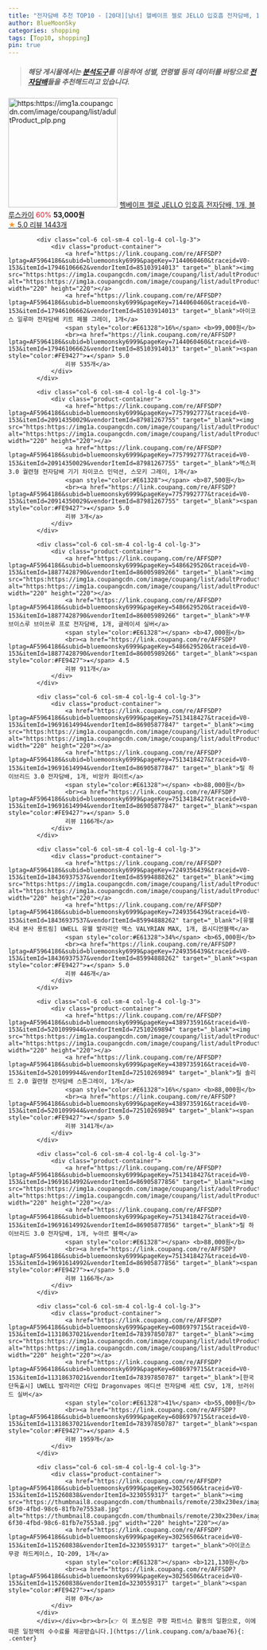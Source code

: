 ```yaml
---
title: "전자담배 추천 TOP10 - [20대][남녀] 헬베이프 젤로 JELLO 입호흡 전자담배, 1개, 블루스카이"
author: BlueMoonSky
categories: shopping
tags: [Top10, shopping]
pin: true
---
```


> ##### 해당 게시물에서는 [**분석도구**](https://itemscout.io/)를 이용하여 **성별**, **연령별** 등의 데이터를 바탕으로 [**전자담배**](https://link.coupang.com/a/baae76)들을 추천해드리고 있습니다.
<div class="container"><div class="row">
            <div class="col-6 col-sm-4 col-lg-4 col-lg-3">
                <div class="product-container">
                    <a href="https://link.coupang.com/re/AFFSDP?lptag=AF5964186&subid=bluemoonsky6999&pageKey=7245772154&traceid=V0-153&itemId=18807948588&vendorItemId=86006350379" target="_blank"><img src="https:https://img1a.coupangcdn.com/image/coupang/list/adultProduct_plp.png" alt="https:https://img1a.coupangcdn.com/image/coupang/list/adultProduct_plp.png" width="220" height="220"></a>
                    <a href="https://link.coupang.com/re/AFFSDP?lptag=AF5964186&subid=bluemoonsky6999&pageKey=7245772154&traceid=V0-153&itemId=18807948588&vendorItemId=86006350379" target="_blank">헬베이프 젤로 JELLO 입호흡 전자담배, 1개, 블루스카이</a>
                    <span style="color:#E61328">60%</span> <b>53,000원</b>
                    <br><a href="https://link.coupang.com/re/AFFSDP?lptag=AF5964186&subid=bluemoonsky6999&pageKey=7245772154&traceid=V0-153&itemId=18807948588&vendorItemId=86006350379" target="_blank"><span style="color:#FE9427">★</span> 5.0
                    리뷰 1443개</a>
                </div>
            </div>
            
            <div class="col-6 col-sm-4 col-lg-4 col-lg-3">
                <div class="product-container">
                    <a href="https://link.coupang.com/re/AFFSDP?lptag=AF5964186&subid=bluemoonsky6999&pageKey=7144060460&traceid=V0-153&itemId=17946106662&vendorItemId=85103914013" target="_blank"><img src="https:https://img1a.coupangcdn.com/image/coupang/list/adultProduct_plp.png" alt="https:https://img1a.coupangcdn.com/image/coupang/list/adultProduct_plp.png" width="220" height="220"></a>
                    <a href="https://link.coupang.com/re/AFFSDP?lptag=AF5964186&subid=bluemoonsky6999&pageKey=7144060460&traceid=V0-153&itemId=17946106662&vendorItemId=85103914013" target="_blank">아이코스 일루마 전자담배 키트 페블 그레이, 1개</a>
                    <span style="color:#E61328">16%</span> <b>99,000원</b>
                    <br><a href="https://link.coupang.com/re/AFFSDP?lptag=AF5964186&subid=bluemoonsky6999&pageKey=7144060460&traceid=V0-153&itemId=17946106662&vendorItemId=85103914013" target="_blank"><span style="color:#FE9427">★</span> 5.0
                    리뷰 535개</a>
                </div>
            </div>
            
            <div class="col-6 col-sm-4 col-lg-4 col-lg-3">
                <div class="product-container">
                    <a href="https://link.coupang.com/re/AFFSDP?lptag=AF5964186&subid=bluemoonsky6999&pageKey=7757992777&traceid=V0-153&itemId=20914350029&vendorItemId=87981267755" target="_blank"><img src="https:https://img1a.coupangcdn.com/image/coupang/list/adultProduct_plp.png" alt="https:https://img1a.coupangcdn.com/image/coupang/list/adultProduct_plp.png" width="220" height="220"></a>
                    <a href="https://link.coupang.com/re/AFFSDP?lptag=AF5964186&subid=bluemoonsky6999&pageKey=7757992777&traceid=V0-153&itemId=20914350029&vendorItemId=87981267755" target="_blank">엑스퍼 3.0 궐련형 전자담배 기기 차이코스 인덕션, 스모키 그레이, 1개</a>
                    <span style="color:#E61328"></span> <b>87,500원</b>
                    <br><a href="https://link.coupang.com/re/AFFSDP?lptag=AF5964186&subid=bluemoonsky6999&pageKey=7757992777&traceid=V0-153&itemId=20914350029&vendorItemId=87981267755" target="_blank"><span style="color:#FE9427">★</span> 5.0
                    리뷰 3개</a>
                </div>
            </div>
            
            <div class="col-6 col-sm-4 col-lg-4 col-lg-3">
                <div class="product-container">
                    <a href="https://link.coupang.com/re/AFFSDP?lptag=AF5964186&subid=bluemoonsky6999&pageKey=5486629520&traceid=V0-153&itemId=18877428790&vendorItemId=86005989266" target="_blank"><img src="https:https://img1a.coupangcdn.com/image/coupang/list/adultProduct_plp.png" alt="https:https://img1a.coupangcdn.com/image/coupang/list/adultProduct_plp.png" width="220" height="220"></a>
                    <a href="https://link.coupang.com/re/AFFSDP?lptag=AF5964186&subid=bluemoonsky6999&pageKey=5486629520&traceid=V0-153&itemId=18877428790&vendorItemId=86005989266" target="_blank">부푸 브이스루 브이쓰루 프로 전자담배, 1개, 글레이셔 실버</a>
                    <span style="color:#E61328"></span> <b>47,000원</b>
                    <br><a href="https://link.coupang.com/re/AFFSDP?lptag=AF5964186&subid=bluemoonsky6999&pageKey=5486629520&traceid=V0-153&itemId=18877428790&vendorItemId=86005989266" target="_blank"><span style="color:#FE9427">★</span> 4.5
                    리뷰 911개</a>
                </div>
            </div>
            
            <div class="col-6 col-sm-4 col-lg-4 col-lg-3">
                <div class="product-container">
                    <a href="https://link.coupang.com/re/AFFSDP?lptag=AF5964186&subid=bluemoonsky6999&pageKey=7513418427&traceid=V0-153&itemId=19691614994&vendorItemId=86905877847" target="_blank"><img src="https:https://img1a.coupangcdn.com/image/coupang/list/adultProduct_plp.png" alt="https:https://img1a.coupangcdn.com/image/coupang/list/adultProduct_plp.png" width="220" height="220"></a>
                    <a href="https://link.coupang.com/re/AFFSDP?lptag=AF5964186&subid=bluemoonsky6999&pageKey=7513418427&traceid=V0-153&itemId=19691614994&vendorItemId=86905877847" target="_blank">릴 하이브리드 3.0 전자담배, 1개, 비앙카 화이트</a>
                    <span style="color:#E61328"></span> <b>88,000원</b>
                    <br><a href="https://link.coupang.com/re/AFFSDP?lptag=AF5964186&subid=bluemoonsky6999&pageKey=7513418427&traceid=V0-153&itemId=19691614994&vendorItemId=86905877847" target="_blank"><span style="color:#FE9427">★</span> 5.0
                    리뷰 1166개</a>
                </div>
            </div>
            
            <div class="col-6 col-sm-4 col-lg-4 col-lg-3">
                <div class="product-container">
                    <a href="https://link.coupang.com/re/AFFSDP?lptag=AF5964186&subid=bluemoonsky6999&pageKey=7249356439&traceid=V0-153&itemId=18436937537&vendorItemId=85994888262" target="_blank"><img src="https:https://img1a.coupangcdn.com/image/coupang/list/adultProduct_plp.png" alt="https:https://img1a.coupangcdn.com/image/coupang/list/adultProduct_plp.png" width="220" height="220"></a>
                    <a href="https://link.coupang.com/re/AFFSDP?lptag=AF5964186&subid=bluemoonsky6999&pageKey=7249356439&traceid=V0-153&itemId=18436937537&vendorItemId=85994888262" target="_blank">[유웰 국내 본사 용트림] UWELL 유웰 발라리안 맥스 VALYRIAN MAX, 1개, 옵시디언블랙</a>
                    <span style="color:#E61328">34%</span> <b>65,000원</b>
                    <br><a href="https://link.coupang.com/re/AFFSDP?lptag=AF5964186&subid=bluemoonsky6999&pageKey=7249356439&traceid=V0-153&itemId=18436937537&vendorItemId=85994888262" target="_blank"><span style="color:#FE9427">★</span> 5.0
                    리뷰 446개</a>
                </div>
            </div>
            
            <div class="col-6 col-sm-4 col-lg-4 col-lg-3">
                <div class="product-container">
                    <a href="https://link.coupang.com/re/AFFSDP?lptag=AF5964186&subid=bluemoonsky6999&pageKey=4389735916&traceid=V0-153&itemId=5201099944&vendorItemId=72510269894" target="_blank"><img src="https:https://img1a.coupangcdn.com/image/coupang/list/adultProduct_plp.png" alt="https:https://img1a.coupangcdn.com/image/coupang/list/adultProduct_plp.png" width="220" height="220"></a>
                    <a href="https://link.coupang.com/re/AFFSDP?lptag=AF5964186&subid=bluemoonsky6999&pageKey=4389735916&traceid=V0-153&itemId=5201099944&vendorItemId=72510269894" target="_blank">릴 솔리드 2.0 궐련형 전자담배 스톤그레이, 1개</a>
                    <span style="color:#E61328">16%</span> <b>88,000원</b>
                    <br><a href="https://link.coupang.com/re/AFFSDP?lptag=AF5964186&subid=bluemoonsky6999&pageKey=4389735916&traceid=V0-153&itemId=5201099944&vendorItemId=72510269894" target="_blank"><span style="color:#FE9427">★</span> 5.0
                    리뷰 3141개</a>
                </div>
            </div>
            
            <div class="col-6 col-sm-4 col-lg-4 col-lg-3">
                <div class="product-container">
                    <a href="https://link.coupang.com/re/AFFSDP?lptag=AF5964186&subid=bluemoonsky6999&pageKey=7513418427&traceid=V0-153&itemId=19691614992&vendorItemId=86905877856" target="_blank"><img src="https:https://img1a.coupangcdn.com/image/coupang/list/adultProduct_plp.png" alt="https:https://img1a.coupangcdn.com/image/coupang/list/adultProduct_plp.png" width="220" height="220"></a>
                    <a href="https://link.coupang.com/re/AFFSDP?lptag=AF5964186&subid=bluemoonsky6999&pageKey=7513418427&traceid=V0-153&itemId=19691614992&vendorItemId=86905877856" target="_blank">릴 하이브리드 3.0 전자담배, 1개, 누아르 블랙</a>
                    <span style="color:#E61328"></span> <b>88,000원</b>
                    <br><a href="https://link.coupang.com/re/AFFSDP?lptag=AF5964186&subid=bluemoonsky6999&pageKey=7513418427&traceid=V0-153&itemId=19691614992&vendorItemId=86905877856" target="_blank"><span style="color:#FE9427">★</span> 5.0
                    리뷰 1166개</a>
                </div>
            </div>
            
            <div class="col-6 col-sm-4 col-lg-4 col-lg-3">
                <div class="product-container">
                    <a href="https://link.coupang.com/re/AFFSDP?lptag=AF5964186&subid=bluemoonsky6999&pageKey=6086979715&traceid=V0-153&itemId=11318637021&vendorItemId=78397850787" target="_blank"><img src="https:https://img1a.coupangcdn.com/image/coupang/list/adultProduct_plp.png" alt="https:https://img1a.coupangcdn.com/image/coupang/list/adultProduct_plp.png" width="220" height="220"></a>
                    <a href="https://link.coupang.com/re/AFFSDP?lptag=AF5964186&subid=bluemoonsky6999&pageKey=6086979715&traceid=V0-153&itemId=11318637021&vendorItemId=78397850787" target="_blank">[한국단독출시] UWELL 발라리안 C타입 Dragonvapes 에디션 전자담배 세트 CSV, 1개, 브러쉬드 실버</a>
                    <span style="color:#E61328">41%</span> <b>55,000원</b>
                    <br><a href="https://link.coupang.com/re/AFFSDP?lptag=AF5964186&subid=bluemoonsky6999&pageKey=6086979715&traceid=V0-153&itemId=11318637021&vendorItemId=78397850787" target="_blank"><span style="color:#FE9427">★</span> 4.5
                    리뷰 1959개</a>
                </div>
            </div>
            
            <div class="col-6 col-sm-4 col-lg-4 col-lg-3">
                <div class="product-container">
                    <a href="https://link.coupang.com/re/AFFSDP?lptag=AF5964186&subid=bluemoonsky6999&pageKey=30256506&traceid=V0-153&itemId=115260838&vendorItemId=3230559317" target="_blank"><img src="https://thumbnail8.coupangcdn.com/thumbnails/remote/230x230ex/image/retail/images/2017/08/08/15/1/446f20a9-6f30-4fbd-98c6-81fb7e7553a8.jpg" alt="https://thumbnail8.coupangcdn.com/thumbnails/remote/230x230ex/image/retail/images/2017/08/08/15/1/446f20a9-6f30-4fbd-98c6-81fb7e7553a8.jpg" width="220" height="220"></a>
                    <a href="https://link.coupang.com/re/AFFSDP?lptag=AF5964186&subid=bluemoonsky6999&pageKey=30256506&traceid=V0-153&itemId=115260838&vendorItemId=3230559317" target="_blank">아이코스 무광 하드케이스, IQ-209, 1개</a>
                    <span style="color:#E61328"></span> <b>121,130원</b>
                    <br><a href="https://link.coupang.com/re/AFFSDP?lptag=AF5964186&subid=bluemoonsky6999&pageKey=30256506&traceid=V0-153&itemId=115260838&vendorItemId=3230559317" target="_blank"><span style="color:#FE9427">★</span> 
                    리뷰 0개</a>
                </div>
            </div>
            </div></div><br><br>[👉 이 포스팅은 쿠팡 파트너스 활동의 일환으로, 이에 따른 일정액의 수수료를 제공받습니다.](https://link.coupang.com/a/baae76){: .center}